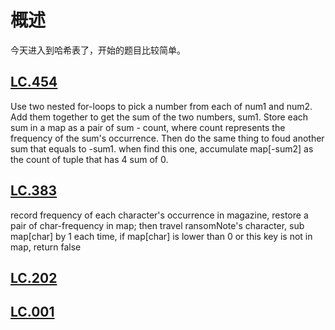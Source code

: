 # 概述
今天进入到哈希表了，开始的题目比较简单。
## [LC.454](https://leetcode.com/problems/4sum-ii/)
Use two nested for-loops to pick a number from each of num1 and num2. Add them together to get the sum of the two numbers, sum1. Store each sum in a map as a pair of sum - count, where count represents the frequency of the sum's occurrence.
Then do the same thing to foud another sum that equals to -sum1. when find this one, accumulate map[-sum2] as the count of tuple that has 4 sum of 0.


## [LC.383](https://leetcode.com/problems/intersection-of-two-arrays/)
record frequency of each character's occurrence in magazine,
restore a pair of char-frequency in map;
then travel ransomNote's character, sub map[char] by 1 each time, 
if map[char] is lower than 0 or this key is not in map, return false

## [LC.202](https://leetcode.com/problems/happy-number/description/)

## [LC.001](https://leetcode.com/problems/two-sum/)